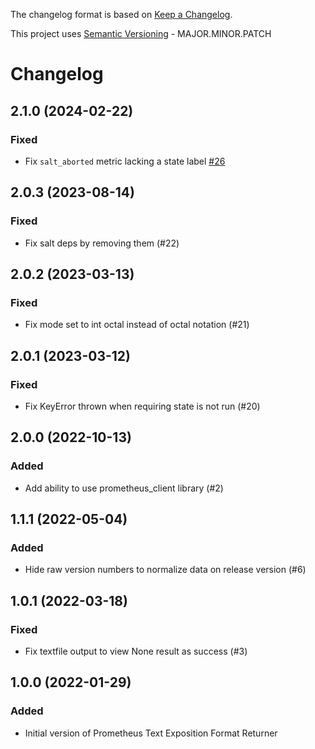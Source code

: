 The changelog format is based on [Keep a Changelog](https://keepachangelog.com/en/1.0.0/).

This project uses [Semantic Versioning](https://semver.org/) - MAJOR.MINOR.PATCH

# Changelog

## 2.1.0 (2024-02-22)


### Fixed

- Fix `salt_aborted` metric lacking a state label [#26](https://github.com/salt-extensions/saltext-prometheus/issues/26)


## 2.0.3 (2023-08-14)

### Fixed

- Fix salt deps by removing them (#22)


## 2.0.2 (2023-03-13)

### Fixed

- Fix mode set to int octal instead of octal notation (#21)


## 2.0.1 (2023-03-12)

### Fixed

- Fix KeyError thrown when requiring state is not run (#20)


## 2.0.0 (2022-10-13)

### Added

- Add ability to use prometheus_client library (#2)


## 1.1.1 (2022-05-04)

### Added

- Hide raw version numbers to normalize data on release version (#6)


## 1.0.1 (2022-03-18)

### Fixed

- Fix textfile output to view None result as success (#3)


## 1.0.0 (2022-01-29)

### Added

- Initial version of Prometheus Text Exposition Format Returner
